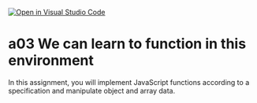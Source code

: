 [![Open in Visual Studio Code](https://classroom.github.com/assets/open-in-vscode-f059dc9a6f8d3a56e377f745f24479a46679e63a5d9fe6f495e02850cd0d8118.svg)](https://classroom.github.com/online_ide?assignment_repo_id=6413213&assignment_repo_type=AssignmentRepo)
# a03 We can learn to function in this environment
In this assignment, you will implement JavaScript functions according to a specification and manipulate object and array data.
